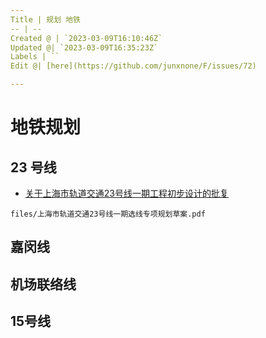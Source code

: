 ```yaml
---
Title | 规划 地铁
-- | --
Created @ | `2023-03-09T16:10:46Z`
Updated @| `2023-03-09T16:35:23Z`
Labels | ``
Edit @| [here](https://github.com/junxnone/F/issues/72)

---
```

# 地铁规划

## 23 号线
- [关于上海市轨道交通23号线一期工程初步设计的批复](https://zjw.sh.gov.cn/jsgl/20220927/2d9b25a3bed24964a3739c117926ed58.html)

```pdf
files/上海市轨道交通23号线一期选线专项规划草案.pdf
```

## 嘉闵线

## 机场联络线

## 15号线
